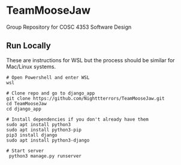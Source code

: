 # TeamMooseJaw
Group Repository for COSC 4353 Software Design

## Run Locally
These are instructions for WSL but the process should be similar for Mac/Linux systems.

```
# Open Powershell and enter WSL
wsl

# Clone repo and go to django_app 
git clone https://github.com/Nighttterrors/TeamMooseJaw.git
cd TeamMooseJaw
cd django_app

# Install dependencies if you don't already have them
sudo apt install python3
sudo apt install python3-pip
pip3 install django
sudo apt install python3-django

# Start server
 python3 manage.py runserver

```